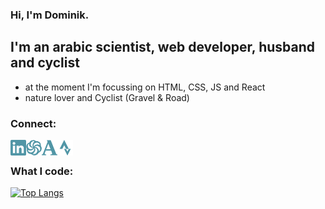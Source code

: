 ### Hi, I'm Dominik.

## I'm an arabic scientist, web developer, husband and cyclist
- at the moment I'm focussing on HTML, CSS, JS and React
- nature lover and Cyclist (Gravel & Road)

### Connect:
<a href="https://www.linkedin.com/in/dominikoesterle/" target="_blank" alt="linkedin-account"> <img align="left" alt="linkedin-account" width="25px" src="./icons/linkedin.svg"/> </a>

<a href="https://www.codewars.com/users/Dmnk28" target="_blank"><img align="left" alt="codewars-account" width="25px" src="./icons/codewars.svg"/></a>

<a href="https://uni-jena.academia.edu/DominikOesterle" target="_blank"><img align="left" alt="academia-account" width="25px" src="./icons/academia.svg"/></a>

<a href="https://www.strava.com/athletes/31359572" target="_blank"><img align="left" alt="strava-account" width="25px" src="./icons/strava.svg"/></a>
<br/>

### What I code:
[![Top Langs](https://github-readme-stats.vercel.app/api/top-langs/?username=dmnk28&layout=compact)](https://github.com/anuraghazra/github-readme-stats)

